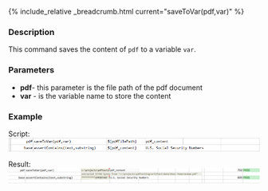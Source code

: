 {% include_relative _breadcrumb.html current="saveToVar(pdf,var)" %}


### Description
This command saves the content of `pdf` to a variable `var`.


### Parameters
- **pdf**\- this parameter is the file path of the pdf document
- **var** \- is the variable name to store the content


### Example
Script:<br/>
![script](image/saveToVar_01.png)

Result:<br/>
![output](image/saveToVar_02.png)
